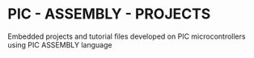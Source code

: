 # PIC - ASSEMBLY - PROJECTS

Embedded projects and tutorial files developed on PIC microcontrollers using PIC ASSEMBLY language
